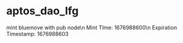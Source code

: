 # aptos_dao_lfg
mint bluemove with pub node\n
Mint TIme: 1676988600\n
Expiration Timestamp: 1676988603
